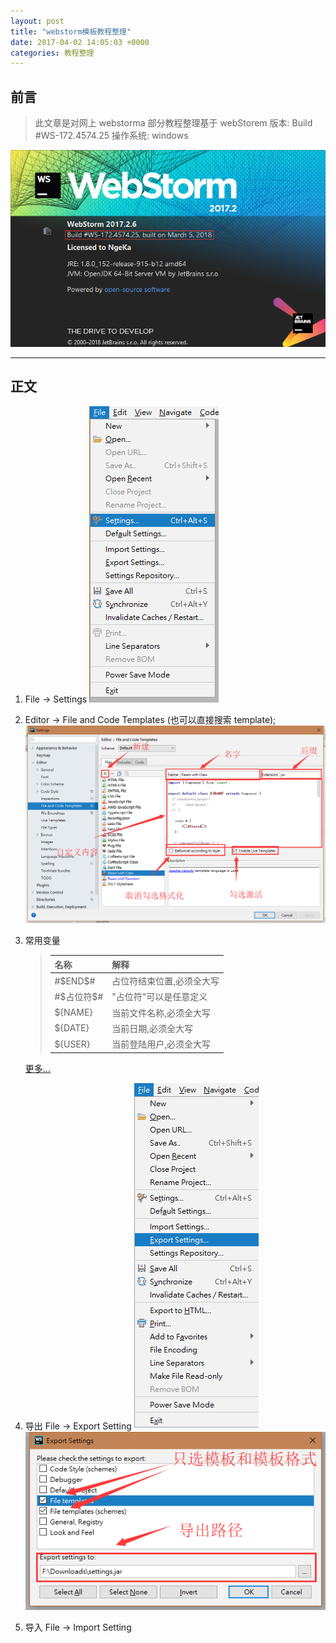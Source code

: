 ```yaml
---
layout: post
title: "webstorm模板教程整理"
date: 2017-04-02 14:05:03 +0000
categories: 教程整理
---
```


## 前言

> 此文章是对网上 webstorma 部分教程整理基于 webStorem 版本: Build #WS-172.4574.25
> 操作系统: windows

![version](https://raw.githubusercontent.com/NgeKaworu/NgeKaworu.github.io/master/_static/2018-04-02-webstorm%E6%A8%A1%E6%9D%BF%E6%95%99%E7%A8%8B%E6%95%B4%E7%90%86/version.png)

---

## 正文

1.  File -> Settings
    ![first](https://raw.githubusercontent.com/NgeKaworu/NgeKaworu.github.io/master/_static/2018-04-02-webstorm%E6%A8%A1%E6%9D%BF%E6%95%99%E7%A8%8B%E6%95%B4%E7%90%86/first.png)
2.  Editor -> File and Code Templates (也可以直接搜索 template);
    ![second](https://raw.githubusercontent.com/NgeKaworu/NgeKaworu.github.io/master/_static/2018-04-02-webstorm%E6%A8%A1%E6%9D%BF%E6%95%99%E7%A8%8B%E6%95%B4%E7%90%86/second.png)

3.  常用变量

    > | 名称         | 解释                      |
    > | ------------ | ------------------------- |
    > | #\$END\$#    | 占位符结束位置,必须全大写 |
    > | #\$占位符\$# | "占位符"可以是任意定义    |
    > | ${NAME}      | 当前文件名称,必须全大写   |
    > | ${DATE}      | 当前日期,必须全大写       |
    > | ${USER}      | 当前登陆用户,必须全大写   |

    [更多...](https://www.jetbrains.com/help/phpstorm/2017.2/simple-parameterized-and-surround-live-templates.html)

4.  导出 File -> Export Setting
    ![export1](https://raw.githubusercontent.com/NgeKaworu/NgeKaworu.github.io/master/_static/2018-04-02-webstorm%E6%A8%A1%E6%9D%BF%E6%95%99%E7%A8%8B%E6%95%B4%E7%90%86/export1.png)
    ![export2](https://raw.githubusercontent.com/NgeKaworu/NgeKaworu.github.io/master/_static/2018-04-02-webstorm%E6%A8%A1%E6%9D%BF%E6%95%99%E7%A8%8B%E6%95%B4%E7%90%86/export2.png)
5.  导入 File -> Import Setting
